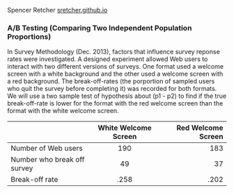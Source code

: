 Spencer Retcher
[sretcher.github.io](https://github.com/sretcher/sretcher.github.io)

### A/B Testing (Comparing Two Independent Population Proportions)

In Survey Methodology (Dec. 2013), factors that influence survey reponse rates were investigated. A designed experiment allowed Web users to interact with two different versions of surveys. One format used a welcome screen with a white background and the other used a welcome screen with a red background. The break-off-rates (the porportion of sampled users who quit the survey before completing it) was recorded for both formats. We will use a two sample test of hypothesis about (p1 - p2) to find if the true break-off-rate is lower for the format with the red welcome screen than the format with the white welcome screen. 

|       | White Welcome Screen          | Red Welcome Screen |
| ------------- |:-------------:| -----:|
| Number of Web users     | 190| 183 |
| Number who break off survey     | 49      |   37 |
| Break-off rate |.258 | .202
